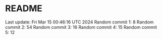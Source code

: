 # README

Last update: Fri Mar 15 00:46:16 UTC 2024
Random commit 1: 8
Random commit 2: 54
Random commit 3: 16
Random commit 4: 15
Random commit 5: 12
